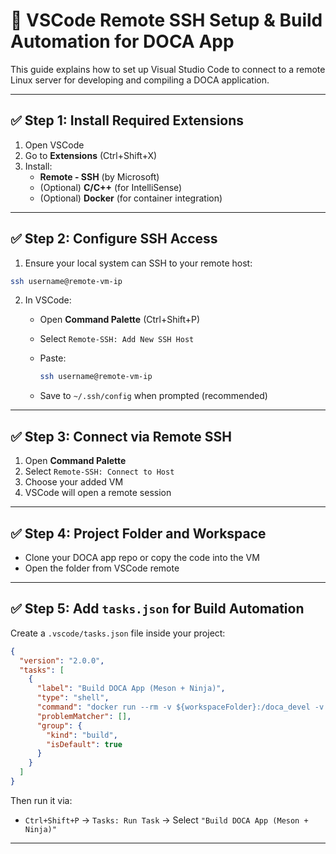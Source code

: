 # 🔧 VSCode Remote SSH Setup & Build Automation for DOCA App

This guide explains how to set up Visual Studio Code to connect to a remote Linux server for developing and compiling a DOCA application.

---

## ✅ Step 1: Install Required Extensions

1. Open VSCode
2. Go to **Extensions** (Ctrl+Shift+X)
3. Install:
   - **Remote - SSH** (by Microsoft)
   - (Optional) **C/C++** (for IntelliSense)
   - (Optional) **Docker** (for container integration)

---

## ✅ Step 2: Configure SSH Access

1. Ensure your local system can SSH to your remote host:
  ```bash
  ssh username@remote-vm-ip
  ```

2. In VSCode:

   * Open **Command Palette** (Ctrl+Shift+P)

   * Select `Remote-SSH: Add New SSH Host`

   * Paste:

     ```bash
     ssh username@remote-vm-ip
     ```

   * Save to `~/.ssh/config` when prompted (recommended)

---

## ✅ Step 3: Connect via Remote SSH

1. Open **Command Palette**
2. Select `Remote-SSH: Connect to Host`
3. Choose your added VM
4. VSCode will open a remote session

---

## ✅ Step 4: Project Folder and Workspace

* Clone your DOCA app repo or copy the code into the VM
* Open the folder from VSCode remote

---

## ✅ Step 5: Add `tasks.json` for Build Automation

Create a `.vscode/tasks.json` file inside your project:

```json
{
  "version": "2.0.0",
  "tasks": [
    {
      "label": "Build DOCA App (Meson + Ninja)",
      "type": "shell",
      "command": "docker run --rm -v ${workspaceFolder}:/doca_devel -v /dev/hugepages:/dev/hugepages --privileged --net=host nvcr.io/nvidia/doca/doca:2.6.0-devel sh -c 'cd /doca_devel && meson /tmp/build -Denable_all_applications=false -Denable_simple_fwd_vnf=true && ninja -C /tmp/build'",
      "problemMatcher": [],
      "group": {
        "kind": "build",
        "isDefault": true
      }
    }
  ]
}
```

Then run it via:

* `Ctrl+Shift+P` → `Tasks: Run Task` → Select `"Build DOCA App (Meson + Ninja)"`

---